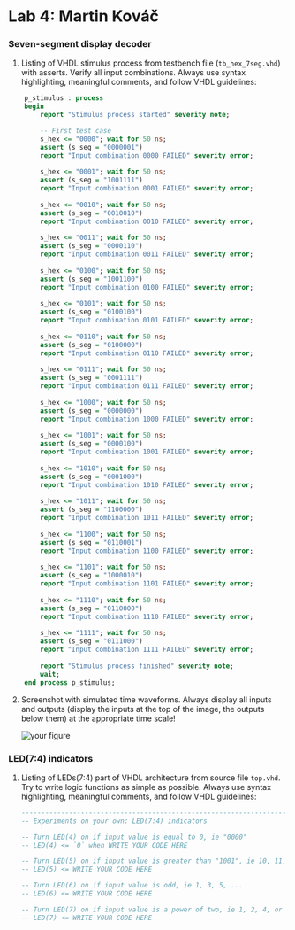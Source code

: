 # Lab 4: Martin Kováč

### Seven-segment display decoder

1. Listing of VHDL stimulus process from testbench file (`tb_hex_7seg.vhd`) with asserts. Verify all input combinations. Always use syntax highlighting, meaningful comments, and follow VHDL guidelines:

```vhdl
    p_stimulus : process
    begin
        report "Stimulus process started" severity note;

        -- First test case
        s_hex <= "0000"; wait for 50 ns;
        assert (s_seg = "0000001")        
        report "Input combination 0000 FAILED" severity error;
        
        s_hex <= "0001"; wait for 50 ns;
        assert (s_seg = "1001111")
        report "Input combination 0001 FAILED" severity error;
        
        s_hex <= "0010"; wait for 50 ns;
        assert (s_seg = "0010010")        
        report "Input combination 0010 FAILED" severity error;
        
        s_hex <= "0011"; wait for 50 ns;
        assert (s_seg = "0000110")        
        report "Input combination 0011 FAILED" severity error;
        
        s_hex <= "0100"; wait for 50 ns;
        assert (s_seg = "1001100")        
        report "Input combination 0100 FAILED" severity error;
        
        s_hex <= "0101"; wait for 50 ns;
        assert (s_seg = "0100100")        
        report "Input combination 0101 FAILED" severity error;
        
        s_hex <= "0110"; wait for 50 ns;
        assert (s_seg = "0100000")        
        report "Input combination 0110 FAILED" severity error;
        
        s_hex <= "0111"; wait for 50 ns;
        assert (s_seg = "0001111")        
        report "Input combination 0111 FAILED" severity error;
        
        s_hex <= "1000"; wait for 50 ns;
        assert (s_seg = "0000000")        
        report "Input combination 1000 FAILED" severity error;
        
        s_hex <= "1001"; wait for 50 ns;
        assert (s_seg = "0000100")        
        report "Input combination 1001 FAILED" severity error;
        
        s_hex <= "1010"; wait for 50 ns;
        assert (s_seg = "0001000")        
        report "Input combination 1010 FAILED" severity error;
        
        s_hex <= "1011"; wait for 50 ns;
        assert (s_seg = "1100000")        
        report "Input combination 1011 FAILED" severity error;
        
        s_hex <= "1100"; wait for 50 ns;
        assert (s_seg = "0110001")        
        report "Input combination 1100 FAILED" severity error;
        
        s_hex <= "1101"; wait for 50 ns;
        assert (s_seg = "1000010")        
        report "Input combination 1101 FAILED" severity error;
        
        s_hex <= "1110"; wait for 50 ns;
        assert (s_seg = "0110000")        
        report "Input combination 1110 FAILED" severity error;
        
        s_hex <= "1111"; wait for 50 ns;
        assert (s_seg = "0111000")        
        report "Input combination 1111 FAILED" severity error;
        
        report "Stimulus process finished" severity note;
        wait;
    end process p_stimulus;
```

2. Screenshot with simulated time waveforms. Always display all inputs and outputs (display the inputs at the top of the image, the outputs below them) at the appropriate time scale!

   ![your figure]()

### LED(7:4) indicators

1. Listing of LEDs(7:4) part of VHDL architecture from source file `top.vhd`. Try to write logic functions as simple as possible. Always use syntax highlighting, meaningful comments, and follow VHDL guidelines:

   ```vhdl
   --------------------------------------------------------------------
   -- Experiments on your own: LED(7:4) indicators

   -- Turn LED(4) on if input value is equal to 0, ie "0000"
   -- LED(4) <= `0` when WRITE YOUR CODE HERE

   -- Turn LED(5) on if input value is greater than "1001", ie 10, 11, 12, ...
   -- LED(5) <= WRITE YOUR CODE HERE

   -- Turn LED(6) on if input value is odd, ie 1, 3, 5, ...
   -- LED(6) <= WRITE YOUR CODE HERE

   -- Turn LED(7) on if input value is a power of two, ie 1, 2, 4, or 8
   -- LED(7) <= WRITE YOUR CODE HERE
   ```
